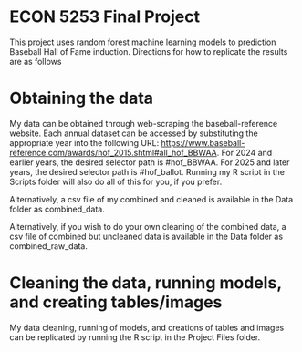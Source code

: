 # ECON 5253 Final Project
This project uses random forest machine learning models to prediction Baseball Hall of Fame induction. Directions for how to replicate the results are as follows

# Obtaining the data
My data can be obtained through web-scraping the baseball-reference website. Each annual dataset can be accessed by substituting the appropriate year into the following URL: https://www.baseball-reference.com/awards/hof_2015.shtml#all_hof_BBWAA. For 2024 and earlier years, the desired selector path is #hof_BBWAA. For 2025 and later years, the desired selector path is #hof_ballot. Running my R script in the Scripts folder will also do all of this for you, if you prefer.

Alternatively, a csv file of my combined and cleaned is available in the Data folder as combined_data.

Alternatively, if you wish to do your own cleaning of the combined data, a csv file of combined but uncleaned data is available in the Data folder as combined_raw_data.

# Cleaning the data, running models, and creating tables/images
My data cleaning, running of models, and creations of tables and images can be replicated by running the R script in the Project Files folder.



